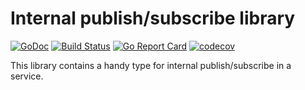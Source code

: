 # Internal publish/subscribe library

[![GoDoc](https://godoc.org/github.com/ExploratoryEngineering/pubsub?status.svg)](https://godoc.org/github.com/ExploratoryEngineering/pubsub)
[![Build Status](https://travis-ci.org/ExploratoryEngineering/pubsub.svg?branch=master)](https://travis-ci.org/ExploratoryEngineering/pubsub)
[![Go Report Card](https://goreportcard.com/badge/github.com/ExploratoryEngineering/pubsub)](https://goreportcard.com/report/github.com/ExploratoryEngineering/pubsub)
[![codecov](https://codecov.io/gh/ExploratoryEngineering/pubsub/branch/master/graph/badge.svg)](https://codecov.io/gh/ExploratoryEngineering/pubsub)

This library contains a handy type for internal publish/subscribe in a service.
